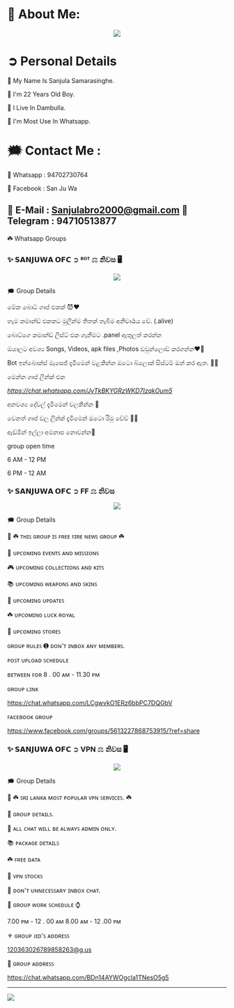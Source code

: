 # 💫 About Me:


<p align="center"> <a href="github.com/Sanjuwa22"><img align="center" src="https://i.ibb.co/mh4pk9y/FB-IMG-1663171363995.jpg"/></a>




<h1> ➲ Personal Details </h1>

🔰 My Name Is Sanjula Samarasinghe.

🔰 I'm 22 Years Old Boy.

🔰 I Live In Dambulla.

🔰 I'm Most Use In Whatsapp.

# 🗯️ Contact Me :

🔰 Whatsapp : 94702730764

🔰 Facebook : San Ju Wa

🔰 E-Mail : Sanjulabro2000@gmail.com
🔰 Telegram : 94710513877
--------------------------------------------------------------------------------
☘️ Whatsapp Groups

<h3> ✨ 𝗦𝗔𝗡𝗝𝗨𝗪𝗔 𝗢𝗙𝗖 ➲ ᴮᴼᵀ ⚖ නිවස 🖥️ </h3>

<p align="center"> <a href="github.com/Sanjuwa22"><img align="center" src="https://i.ibb.co/cbGhk0X/20221011-020513.jpg"/></a>

🗯️ Group Details

මේක බොට් ගෘප් එකක් 😈❤️

හැම කමාන්ඩ් එකකට මුලින්ම තිතක් තැබීම අනිවාර්‍යය වේ. (.alive)

බොට්ගෙ කමාන්ඩ් ලිස්ට් එක ගැනීමට .panel ඇතුලත් කරන්න

ඔයාලට අවශ්‍ය Songs, Videos, apk files ,Photos ඩවුන්ලොඩ් කරගන්න❤️🥰

Bot ඉන්බොක්ස් මැසෙජ් දැමීමෙන් වළකින්න ඔටො බ්ලොක් සිස්ටම් ඔන් කර ඇත. 🤪🤧

මෙන්න ගෘප් ලින්ක් එක 

*https://chat.whatsapp.com/JyTkBKYGRzWKD7IzqkOum5*

අනවශ්‍ය දේවල් දැමීමෙන් වලකින්න 🛑

වෙනත් ගෘප් වල ලින්ක් දැමිමෙන් ඔටො රිමු වේව් 🛑🤝

ඇඩ්මින් ඉල්ලා අමනාප නොවන්න🛑
 
group open time

6 AM -  12 PM

6 PM - 12 AM

<h3> ✨ 𝗦𝗔𝗡𝗝𝗨𝗪𝗔 𝗢𝗙𝗖 ➲ FF ⚖ නිවස </h3>

<p align="center"> <a href="github.com/Sanjuwa22"><img align="center" src="https://i.ibb.co/WxhMHLT/photo.jpg"/></a>

🗯️ Group Details

📂 ☘️ ᴛʜɪꜱ ɢʀᴏᴜᴘ ɪꜱ ꜰʀᴇᴇ ꜰɪʀᴇ ɴᴇᴡꜱ ɢʀᴏᴜᴘ ☘️

📂 ᴜᴘᴄᴏᴍɪɴɢ ᴇᴠᴇɴᴛꜱ ᴀɴᴅ ᴍɪꜱꜱɪᴏɴꜱ

🎮 ᴜᴘᴄᴏᴍɪɴɢ ᴄᴏʟʟᴇᴄᴛɪᴏɴꜱ ᴀɴᴅ ᴋɪᴛꜱ

📚 ᴜᴘᴄᴏᴍɪɴɢ ᴡᴇᴀᴘᴏɴꜱ ᴀɴᴅ ꜱᴋɪɴꜱ 

🔱 ᴜᴘᴄᴏᴍɪɴɢ ᴜᴘᴅᴀᴛᴇꜱ

☘️ ᴜᴘᴄᴏᴍɪɴɢ ʟᴜᴄᴋ ʀᴏʏᴀʟ

🤗 ᴜᴘᴄᴏᴍɪɴɢ ꜱᴛᴏʀᴇꜱ 

ɢʀᴏᴜᴘ ʀᴜʟᴇꜱ 
➊ ᴅᴏɴ'ᴛ ɪɴʙᴏx ᴀɴʏ ᴍᴇᴍʙᴇʀꜱ.

ᴘᴏꜱᴛ ᴜᴘʟᴏᴀᴅ ꜱᴄʜᴇᴅᴜʟᴇ 

ʙᴇᴛᴡᴇᴇɴ ꜰᴏʀ 8 . 00 ᴀᴍ - 11.30 ᴘᴍ

ɢʀᴏᴜᴘ ʟɪɴᴋ

https://chat.whatsapp.com/LCgwvkO1ERz6bbPC7DQGbV

ꜰᴀᴄᴇʙᴏᴏᴋ ɢʀᴏᴜᴘ

https://www.facebook.com/groups/5613227868753915/?ref=share

<h3> ✨ 𝗦𝗔𝗡𝗝𝗨𝗪𝗔 𝗢𝗙𝗖 ➲ VPN ⚖ නිවස 🖥️ </h3>

<p align="center"> <a href="github.com/Sanjuwa22"><img align="center" src="https://i.ibb.co/zHg8CQM/photo.jpg"/></a>

🗯️ Group Details

📂 ☘️ ꜱʀɪ ʟᴀɴᴋᴀ ᴍᴏꜱᴛ ᴘᴏᴘᴜʟᴀʀ ᴠᴘɴ ꜱᴇʀᴠɪᴄᴇꜱ. ☘️

🥌 ɢʀᴏᴜᴘ ᴅᴇᴛᴀɪʟꜱ.

🚫 ᴀʟʟ ᴄʜᴀᴛ ᴡɪʟʟ ʙᴇ ᴀʟᴡᴀʏꜱ ᴀᴅᴍɪɴ ᴏɴʟʏ.

📚 ᴘᴀᴄᴋᴀɢᴇ ᴅᴇᴛᴀɪʟꜱ

☘️ ꜰʀᴇᴇ ᴅᴀᴛᴀ

🤗 ᴠᴘɴ ꜱᴛᴏᴄᴋꜱ

🚫 ᴅᴏɴ'ᴛ ᴜɴɴᴇᴄᴇꜱꜱᴀʀʏ ɪɴʙᴏx ᴄʜᴀᴛ.

🥌 ɢʀᴏᴜᴘ ᴡᴏʀᴋ ꜱᴄʜᴇᴅᴜʟᴇ ⌚

7.00 ᴘᴍ - 12 . 00 ᴀᴍ
8.00 ᴀᴍ - 12 .00 ᴘᴍ

⚜️ ɢʀᴏᴜᴘ ᴊɪᴅ'ꜱ ᴀᴅᴅʀᴇꜱꜱ

120363026789858263@g.us

🥌 ɢʀᴏᴜᴘ ᴀᴅᴅʀᴇꜱꜱ

https://chat.whatsapp.com/BDn14AYWOgcIa1TNesO5g5


--------------------------------------------------------------------------------
[![](https://visitcount.itsvg.in/api?id=Sanjuwa22&icon=8&color=12)](https://visitcount.itsvg.in)
